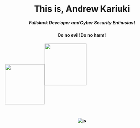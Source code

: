 <h1 align="center">This is, Andrew Kariuki</h1>

<h5 align="center">Fullstack Developer and Cyber Security Enthusiast</h5>
<h4 align="center">Do no evil! Do no harm!<h4/>



<img align="center" height="130px" src="https://github-readme-stats.vercel.app/api?username=andrewkariuki&hide_title=true&hide_border=true&show_icons=true&include_all_commits=true&count_private=true&line_height=21&text_color=000&icon_color=000&bg_color=0,ea6161,ffc64d,fffc4d,52fa5a&theme=graywhite" /><img height="137px" src="https://github-readme-stats.vercel.app/api/top-langs/?username=andrewkariuki&hide=html&hide_title=true&hide_border=true&layout=compact&langs_count=8&text_color=000&icon_color=fff&bg_color=0,52fa5a,4dfcff,c64dff&theme=graywhite" />
	
<br/>

<p align="center">
	<img src="https://komarev.com/ghpvc/?username=andrewkariuki&color=fb760b&label=Visitors" alt="js" />
</p>
